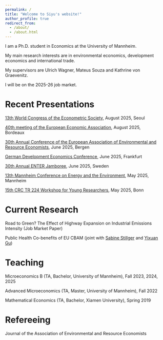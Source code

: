 ```yaml
---
permalink: /
title: "Welcome to Siyu's website!"
author_profile: true
redirect_from: 
  - /about/
  - /about.html
---
```


I am a Ph.D. student in Economics at the University of Mannheim.

My main research interests are in environmental economics, development economics and international trade.

My supervisors are Ulrich Wagner, Mateus Souza and Kathrine von Graevenitz.

I will be on the 2025-26 job market.


Recent Presentations
======
[13th World Congress of the Econometric Society](https://www.eswc2025.org/), August 2025, Seoul 

[40th meeting of the European Economic Association](https://www.eeassoc.org/events/eea-bordeaux-2025), August 2025, Bordeaux

[30th Annual Conference of the European Association of Environmental and Resource Economists](https://eaere-conferences.org/), June 2025, Bergen 

[German Development Economics Conference](https://events.gwdg.de/event/970/), June 2025, Frankfurt

[30th Annual ENTER Jamboree](https://www.enter-network.org/activities/), June 2025, Sweden

[13th Mannheim Conference on Energy and the Environment](https://www.zew.de/en/events-and-professional-training/detail/13th-mannheim-conference-on-energy-and-the-environment/4481?cHash=ceed3ffce1cd51d815c741c30cb78cc5), May 2025, Mannheim 

[15th CRC TR 224 Workshop for Young Researchers](https://www.crctr224.de/events/young-reserachers-workshop-programs/yrw-bonn-2025-schedule.pdf), May 2025, Bonn


Current Research
======
Road to Green? The Effect of Highway Expansion on Industrial Emissions Intensity (Job Market Paper)

Public Health Co-benefits of EU CBAM (joint with [Sabine Stillger](https://sites.google.com/view/sabinestillger/home) and [Yixuan Gu](https://sites.google.com/view/yixuangu))

Teaching
======
Microeconomics B (TA, Bachelor, University of Mannheim), Fall 2023, 2024, 2025

Advanced Microeconomics (TA, Master, University of Mannheim), Fall 2022

Mathematical Economics (TA, Bachelor, Xiamen University), Spring 2019


Refereeing
======
Journal of the Association of Environmental and Resource Economists



